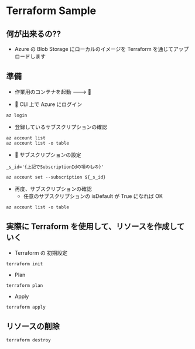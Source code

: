 # Terraform Sample

## 何が出来るの??

+ Azure の Blob Storage にローカルのイメージを Terraform を通じてアップロードします


## 準備

+ 作業用のコンテナを起動 ---> :whale:

+ :whale: CLI 上で Azure にログイン

```
az login
```

+ 登録しているサブスクリプションの確認

```
az account list
az account list -o table
```


+ :whale: サブスクリプションの設定

```
_s_id='{上記でSubscriptionIdの項のもの}'

az account set --subscription ${_s_id}
```

+ 再度、サブスクリプションの確認
  + 任意のサブスクリプションの isDefault が True になれば OK

```
az account list -o table
```



## 実際に Terraform を使用して、リソースを作成していく

+ Terraform の 初期設定

```
terraform init
```



+ Plan

```
terraform plan
```


+ Apply

```
terraform apply
```

## リソースの削除

```
terraform destroy
```
